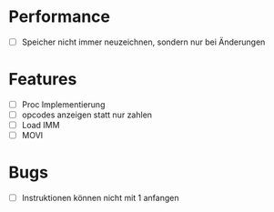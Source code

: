 # Performance

- [ ] Speicher nicht immer neuzeichnen, sondern nur bei Änderungen

# Features

- [ ] Proc Implementierung
- [ ] opcodes anzeigen statt nur zahlen
- [ ] Load IMM
- [ ] MOVI

# Bugs

- [ ] Instruktionen können nicht mit 1 anfangen